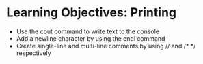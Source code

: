# Learning Objectives: Printing
- Use the cout command to write text to the console
- Add a newline character by using the endl command
- Create single-line and multi-line comments by using // and /* */ respectively